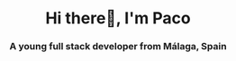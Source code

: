 <h1 align="center">Hi there👋, I'm Paco</h1>
<h3 align="center">A young full stack developer from Málaga, Spain</h3>

